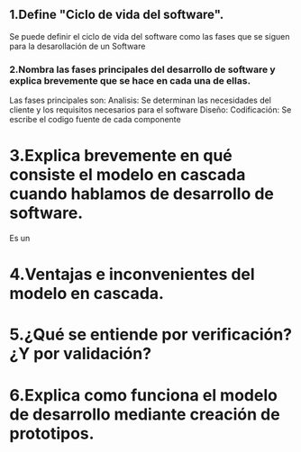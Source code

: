  ## 1.Define "Ciclo de vida del software".
Se puede definir el ciclo de vida del software como las fases que se siguen para la desarollación de un Software

 ### 2.Nombra las fases principales del desarrollo de software y explica brevemente que se hace en cada una de ellas.
Las fases principales son:
Analisis: Se determinan las necesidades del cliente y los requisitos necesarios para el software
Diseño: 
Codificación: Se escribe el codigo fuente de cada componente
 # 3.Explica brevemente en qué consiste el modelo en cascada cuando hablamos de desarrollo de software.
 Es un 

 # 4.Ventajas e inconvenientes del modelo en cascada.

 # 5.¿Qué se entiende por verificación? ¿Y por validación?

 # 6.Explica como funciona el modelo de desarrollo mediante creación de prototipos.
